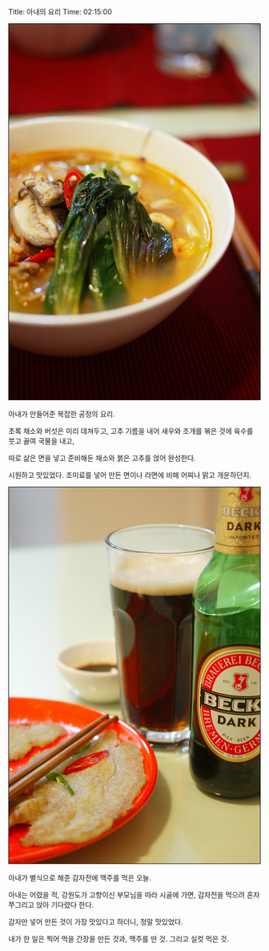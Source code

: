Title: 아내의 요리
Time: 02:15:00

![](bb2c1105-ez_.jpg)

  
아내가 만들어준 복잡한 공정의 요리.

  
초록 채소와 버섯은 미리 데쳐두고, 고추 기름을 내어 새우와 조개를 볶은 것에 육수를 붓고 끓여 국물을 내고,

따로 삶은 면을 넣고 준비해둔 채소와 붉은 고추를 얹어 완성한다.

  
시원하고 맛있었다. 조미료를 넣어 만든 면이나 라면에 비해 어찌나 맑고 개운하던지.

  
  
  

  
  
![](bb2c1116-ez_.jpg)

  

아내가 별식으로 해준 감자전에 맥주를 먹은 오늘.

아내는 어렸을 적, 강원도가 고향이신 부모님을 따라 시골에 가면, 감자전을 먹으려 혼자 쭈그리고 앉아 기다렸다 한다.

  
감자만 넣어 만든 것이 가장 맛있다고 하더니, 정말 맛있었다.

  
내가 한 일은 찍어 먹을 간장을 만든 것과, 맥주를 딴 것. 그리고 실컷 먹은 것.

  


